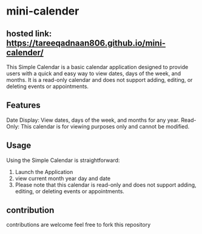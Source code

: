 # mini-calender

## hosted link: https://tareeqadnaan806.github.io/mini-calender/

This Simple Calendar is a basic calendar application designed to provide users with a quick and easy way to view dates, days of the week, and months. It is a read-only calendar and does not support adding, editing, or deleting events or appointments.

## Features
Date Display: View dates, days of the week, and months for any year.
Read-Only: This calendar is for viewing purposes only and cannot be modified.

## Usage
Using the Simple Calendar is straightforward:
1. Launch the Application
2. view current month year day and date
3. Please note that this calendar is read-only and does not support adding, editing, or deleting events or appointments.

## contribution
contributions are welcome feel free to fork this repository
